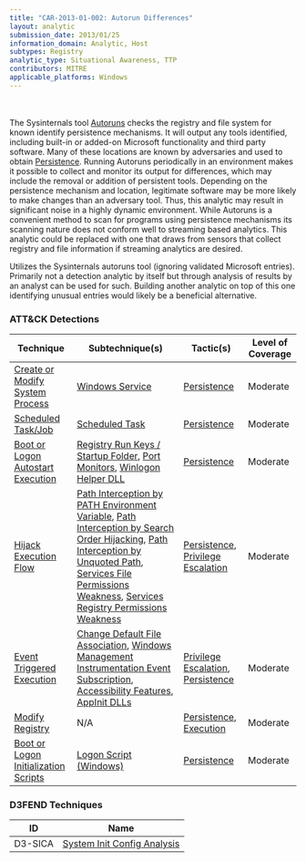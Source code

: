 ```yaml
---
title: "CAR-2013-01-002: Autorun Differences"
layout: analytic
submission_date: 2013/01/25
information_domain: Analytic, Host
subtypes: Registry
analytic_type: Situational Awareness, TTP
contributors: MITRE
applicable_platforms: Windows
---
```

<br><br>
The Sysinternals tool [Autoruns](../sensors/autoruns) checks the registry and file system for known identify persistence mechanisms. It will output any tools identified, including built-in or added-on Microsoft functionality and third party software. Many of these locations are known by adversaries and used to obtain [Persistence](https://attack.mitre.org/tactics/TA0003). Running Autoruns periodically in an environment makes it possible to collect and monitor its output for differences, which may include the removal or addition of persistent tools. Depending on the persistence mechanism and location, legitimate software may be more likely to make changes than an adversary tool. Thus, this analytic may result in significant noise in a highly dynamic environment. While Autoruns is a convenient method to scan for programs using persistence mechanisms its scanning nature does not conform well to streaming based analytics. This analytic could be replaced with one that draws from sensors that collect registry and file information if streaming analytics are desired.

Utilizes the Sysinternals autoruns tool (ignoring validated Microsoft entries). Primarily not a detection analytic by itself but through analysis of results by an analyst can be used for such. Building another analytic on top of this one identifying unusual entries would likely be a beneficial alternative.



### ATT&CK Detections

|Technique|Subtechnique(s)|Tactic(s)|Level of Coverage|
|---|---|---|---|
|[Create or Modify System Process](https://attack.mitre.org/techniques/T1543/)|[Windows Service](https://attack.mitre.org/techniques/T1543/003/)|[Persistence](https://attack.mitre.org/tactics/TA0003/)|Moderate|
|[Scheduled Task/Job](https://attack.mitre.org/techniques/T1053/)|[Scheduled Task](https://attack.mitre.org/techniques/T1053/005/)|[Persistence](https://attack.mitre.org/tactics/TA0003/)|Moderate|
|[Boot or Logon Autostart Execution](https://attack.mitre.org/techniques/T1547/)|[Registry Run Keys / Startup Folder](https://attack.mitre.org/techniques/T1547/001/), [Port Monitors](https://attack.mitre.org/techniques/T1547/010/), [Winlogon Helper DLL](https://attack.mitre.org/techniques/T1547/004/)|[Persistence](https://attack.mitre.org/tactics/TA0003/)|Moderate|
|[Hijack Execution Flow](https://attack.mitre.org/techniques/T1574/)|[Path Interception by PATH Environment Variable](https://attack.mitre.org/techniques/T1574/007/), [Path Interception by Search Order Hijacking](https://attack.mitre.org/techniques/T1574/008/), [Path Interception by Unquoted Path](https://attack.mitre.org/techniques/T1574/009/), [Services File Permissions Weakness](https://attack.mitre.org/techniques/T1574/010/), [Services Registry Permissions Weakness](https://attack.mitre.org/techniques/T1574/011/)|[Persistence](https://attack.mitre.org/tactics/TA0003/), [Privilege Escalation](https://attack.mitre.org/tactics/TA0004/)|Moderate|
|[Event Triggered Execution](https://attack.mitre.org/techniques/T1546/)|[Change Default File Association](https://attack.mitre.org/techniques/T1546/001/), [Windows Management Instrumentation Event Subscription](https://attack.mitre.org/techniques/T1546/003/), [Accessibility Features](https://attack.mitre.org/techniques/T1546/008/), [AppInit DLLs](https://attack.mitre.org/techniques/T1546/010/)|[Privilege Escalation](https://attack.mitre.org/tactics/TA0004/), [Persistence](https://attack.mitre.org/tactics/TA0003/)|Moderate|
|[Modify Registry](https://attack.mitre.org/techniques/T1112/)|N/A|[Persistence](https://attack.mitre.org/tactics/TA0003/), [Execution](https://attack.mitre.org/tactics/TA0002/)|Moderate|
|[Boot or Logon Initialization Scripts](https://attack.mitre.org/techniques/T1037/)|[Logon Script (Windows)](https://attack.mitre.org/techniques/T1037/001/)|[Persistence](https://attack.mitre.org/tactics/TA0003/)|Moderate|


### D3FEND Techniques

|ID|Name|
|---|---| 
|D3-SICA | [System Init Config Analysis](https://d3fend.mitre.org/technique/d3f:SystemInitConfigAnalysis)| 






